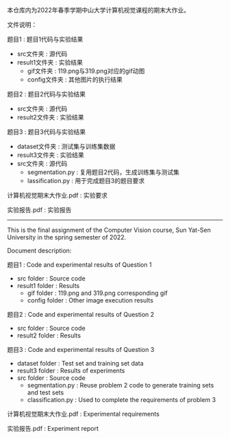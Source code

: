 本仓库内为2022年春季学期中山大学计算机视觉课程的期末大作业。

文件说明：

题目1                            :  题目1代码与实验结果

- src文件夹                 :  源代码
- result1文件夹           :  实验结果
  - gif文件夹             :  119.png与319.png对应的gif动图
  - config文件夹       :  其他图片的执行结果

题目2                          	        :  题目2代码与实验结果

- src文件夹              	        :  源代码
- result2文件夹       	        :  实验结果

题目3                    		 :  题目3代码与实验结果

- dataset文件夹           		 :  测试集与训练集数据
- result3文件夹    		 :  实验结果
- src文件夹       		 :  源代码
  - segmentation.py    		 :  复用题目2代码，生成训练集与测试集
  - lassification.py          	 :  用于完成题目3的题目要求

计算机视觉期末大作业.pdf      :  实验要求

实验报告.pdf          :  实验报告

---

This is the final assignment of the Computer Vision course, Sun Yat-Sen University in the spring semester of 2022.

Document description:

题目1 	:   Code and experimental results of Question 1

- src folder 			:  Source code
- result1 folder	 :  Results
  - gif folder			 :  119.png and 319.png corresponding gif
  -  config folder	 :  Other image execution results

题目2	 :   Code and experimental results of Question 2

- src folder 				:  Source code
- result2 folder 		:  Results

题目3 	:   Code and experimental results of Question 3

- dataset folder 		:  Test set and training set data
- result3 folder 		:  Results of experiments
- src folder				 :  Source code
  - segmentation.py 	:  Reuse problem 2 code to generate training sets and test sets
  - classification.py 	:  Used to complete the requirements of problem 3

计算机视觉期末大作业.pdf   :  Experimental requirements

实验报告.pdf    	:  Experiment report
